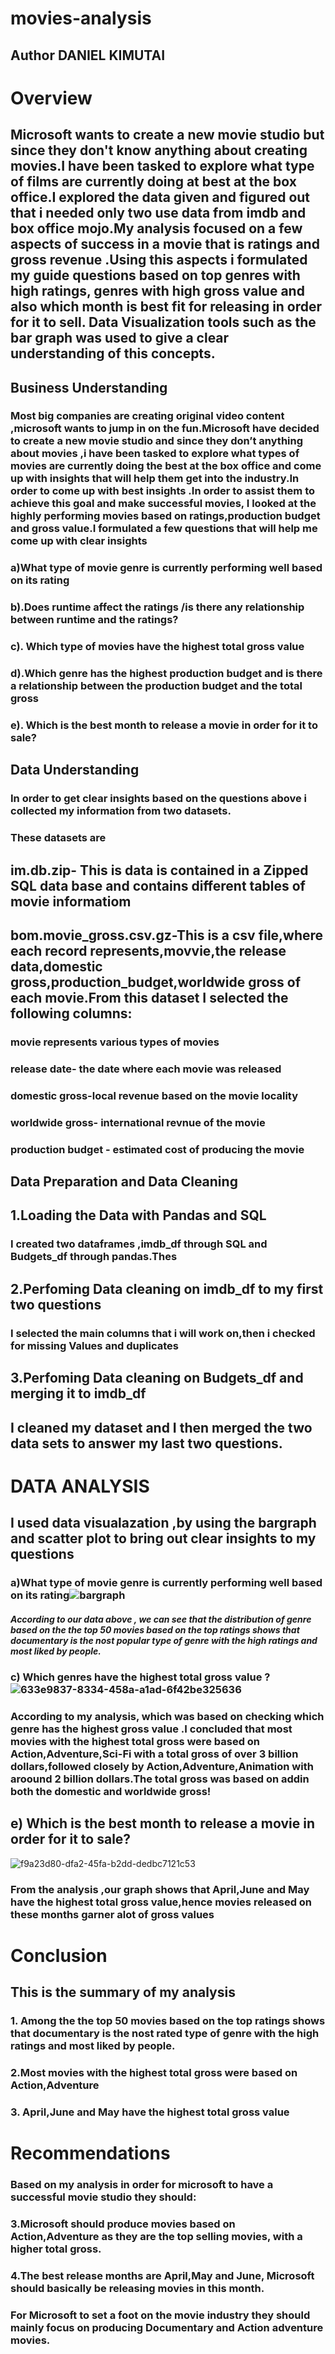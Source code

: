 # movies-analysis
## Author DANIEL KIMUTAI
# Overview
## Microsoft wants to create a new movie studio but since they don't know anything about creating movies.I have been tasked to explore what type of films  are currently doing at best at the box office.I explored the data given and figured out that i needed only two  use data from imdb and box office mojo.My analysis focused on a few aspects of  success in  a movie that is ratings and gross revenue .Using this aspects i formulated my guide questions based on top genres with high ratings,  genres with high gross value and also which month is best fit for  releasing in order for it to sell. Data Visualization tools such as the bar graph was used to give a clear understanding of this concepts.
## Business Understanding
### Most big companies are creating original video content ,microsoft wants to jump in on the fun.Microsoft have decided to create a new movie studio and since they don’t anything about movies ,i have been tasked to explore what types of movies are currently doing the best at the box office and come up with insights that will help them get into the industry.In order to come up with best insights .In order to assist them to achieve this goal and make successful movies, I looked at the highly performing movies  based on ratings,production budget and  gross value.I formulated a few questions that will help me come up with clear insights
 ### a)What type of movie genre is currently performing well based on its rating
### b).Does runtime affect the ratings /is there any relationship between runtime and the ratings?
### c). Which type of movies have the highest total gross value
 ### d).Which genre has the highest production budget and is there a relationship between the production budget and the total gross
### e). Which is the best month to release  a movie in order for it to sale?

## Data Understanding
### In order to get clear insights based on the questions above i collected  my information from two datasets.
### These datasets are
  ## im.db.zip- This is data  is  contained in a Zipped SQL data base and contains different tables of movie informatiom
  ## bom.movie_gross.csv.gz-This is a csv file,where each record represents,movvie,the release data,domestic gross,production_budget,worldwide gross of each movie.From this dataset I selected the following columns:
### movie  represents various types of movies
### release date- the date where each movie was  released
### domestic gross-local revenue based on the movie locality
### worldwide gross- international revnue  of the movie
### production budget - estimated cost of producing the movie

## Data Preparation and Data Cleaning
## 1.Loading the Data with Pandas and SQL
### I created two dataframes ,imdb_df through SQL and Budgets_df through pandas.Thes
## 2.Perfoming Data cleaning  on imdb_df to my first two questions
### I selected the main columns that i will work on,then  i checked for missing Values and duplicates
## 3.Perfoming Data cleaning on   Budgets_df and merging it to imdb_df
## I cleaned my dataset and I then merged the two data sets to answer my last two questions.
# DATA ANALYSIS
## I used data visualazation ,by using the bargraph and scatter plot  to  bring out clear insights to my questions
 ### a)What type of movie genre is currently performing well based on its rating![bargraph](https://user-images.githubusercontent.com/110474324/187013825-8821a51c-1870-4abb-9e5c-032a0777d716.png)
 ##### According to our data above , we can see that the distribution of genre based on the the top 50 movies based on the top ratings  shows that documentary is the nost popular type of genre with the high ratings and most liked by people.
### c) Which  genres have the highest total gross value ?![633e9837-8334-458a-a1ad-6f42be325636](https://user-images.githubusercontent.com/110474324/187013870-60dbd057-dfa6-469d-8448-e49a9eece180.png)
### According to my analysis, which was  based on checking which genre has the highest gross value .I concluded that most movies with the highest total gross were based on Action,Adventure,Sci-Fi with a  total gross of over 3 billion dollars,followed closely by Action,Adventure,Animation with aroound 2 billion dollars.The total gross was based on addin both the domestic and worldwide gross!
## e) Which is the best month to release  a movie in order for it to sale?

![f9a23d80-dfa2-45fa-b2dd-dedbc7121c53](https://user-images.githubusercontent.com/110474324/187013970-5b4d4e38-56e2-42dc-8d6f-e78379cb10e1.png)
### From the analysis ,our graph shows that April,June and May have the highest total gross value,hence movies released on these months garner alot of gross values
# Conclusion
## This is the summary of my analysis
### 1. Among the the top 50 movies based on the top ratings  shows that documentary is the nost rated type of genre with the high ratings and most liked by people.
### 2.Most movies with the highest total gross were based on Action,Adventure
### 3. April,June and May have the highest total gross value
# Recommendations
### Based on my analysis in order for microsoft to   have a successful movie studio  they should:
### 3.Microsoft should produce movies based on Action,Adventure as they are the top selling movies, with a higher total gross.
### 4.The best release months are April,May and June, Microsoft should basically be releasing movies in this month.
### For Microsoft to set a  foot on the movie industry they should mainly focus on producing Documentary and Action adventure movies.
